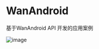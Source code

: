 # WanAndroid
基于WanAndroid API 开发的应用案例

 ![image](https://github.com/guanjiayo/WanAndroid/pic/test.png)